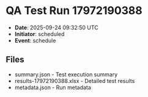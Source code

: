 # QA Test Run 17972190388

- **Date**: 2025-09-24 09:32:50 UTC
- **Initiator**: scheduled
- **Event**: schedule

## Files
- summary.json - Test execution summary
- results-17972190388.xlsx - Detailed test results
- metadata.json - Run metadata
